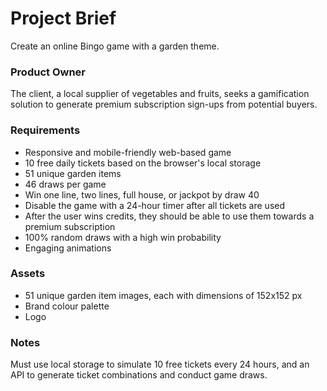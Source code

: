 # Project Brief

Create an online Bingo game with a garden theme.

### Product Owner

The client, a local supplier of vegetables and fruits, seeks a gamification solution to generate premium subscription sign-ups from potential buyers.

### Requirements

- Responsive and mobile-friendly web-based game
- 10 free daily tickets based on the browser's local storage
- 51 unique garden items
- 46 draws per game
- Win one line, two lines, full house, or jackpot by draw 40
- Disable the game with a 24-hour timer after all tickets are used
- After the user wins credits, they should be able to use them towards a premium subscription
- 100% random draws with a high win probability
- Engaging animations

### Assets

- 51 unique garden item images, each with dimensions of 152x152 px
- Brand colour palette
- Logo

### Notes

Must use local storage to simulate 10 free tickets every 24 hours, and an API to generate ticket combinations and conduct game draws.